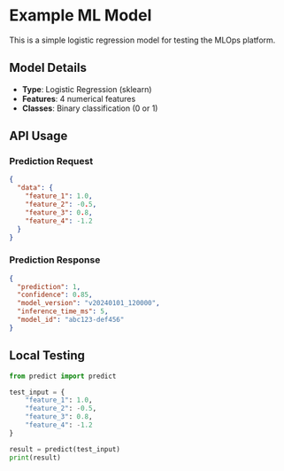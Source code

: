 # Example ML Model

This is a simple logistic regression model for testing the MLOps platform.

## Model Details
- **Type**: Logistic Regression (sklearn)
- **Features**: 4 numerical features
- **Classes**: Binary classification (0 or 1)

## API Usage

### Prediction Request
```json
{
  "data": {
    "feature_1": 1.0,
    "feature_2": -0.5,
    "feature_3": 0.8,
    "feature_4": -1.2
  }
}
```

### Prediction Response
```json
{
  "prediction": 1,
  "confidence": 0.85,
  "model_version": "v20240101_120000",
  "inference_time_ms": 5,
  "model_id": "abc123-def456"
}
```

## Local Testing

```python
from predict import predict

test_input = {
    "feature_1": 1.0,
    "feature_2": -0.5, 
    "feature_3": 0.8,
    "feature_4": -1.2
}

result = predict(test_input)
print(result)
```
